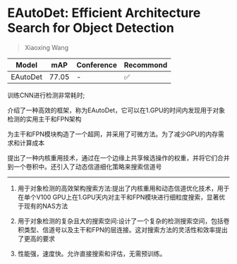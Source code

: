 # EAutoDet: Efficient Architecture Search for Object Detection

> Xiaoxing Wang

|Model|mAP|Conference|Recommond|
|--|--|--|--|
|EAutoDet|77.05|-|:white_check_mark:|

训练CNN进行检测非常耗时;

介绍了一种高效的框架，称为EAutoDet，它可以在1.GPU的时间内发现用于对象检测的实用主干和FPN架构

为主干和FPN模块构造了一个超网，并采用了可微方法。为了减少GPU的内存需求和计算成本

提出了一种内核重用技术，通过在一个边缘上共享候选操作的权重，并将它们合并到一个卷积中。还引入了动态信道细化策略来搜索信道号

---

1. 用于对象检测的高效架构搜索方法:提出了内核重用和动态信道优化技术，用于在单个V100 GPU上在1.GPU天内对主干和FPN模块进行细粒度搜索，显著优于现有的NAS方法

2. 用于对象检测的复杂且大的搜索空间:设计了一个复杂的检测搜索空间，包括卷积类型、信道号以及主干和FPN的层连接。这对搜索方法的灵活性和效率提出了更高的要求

3. 性能强，速度快。允许直接搜索和评估，无需预训练。

